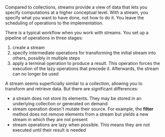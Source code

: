Compared to collections, streams provide a view of data that lets you specify computations at a higher conceptual level. With a stream, you specify what you want to have done, not how to do it. You leave the scheduling of operations to the implementation.

There is a typical workflow when you work with streams. You set up a pipeline of operations in three stages:
1. create a stream
2. specify intermediate operations for transforming the initial stream into others, possibly in multiple steps
3. apply a terminal operation to produce a result. This operation forces the execution of the lazy operations that precede it. Afterwards, the stream can no longer be used

A stream seems superficially similar to a collection, allowing you to transform and retrieve data. But there are significant differences:
- a stream does not store its elements. They may be stored in an underlying collection or generated on demand
- stream operation doesn't mutate their source. For example, the **filter** method does not remove elements from a stream but yields a new stream in which they are not present
- stream operations are lazy when possible. This means they are not executed until their result is needed